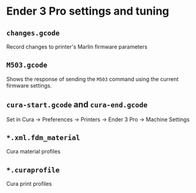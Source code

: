 # Ender 3 Pro settings and tuning

## `changes.gcode`

Record changes to printer's Marlin firmware parameters

## `M503.gcode`

Shows the response of sending the `M503` command using the current firmware settings.

## `cura-start.gcode` and `cura-end.gcode`

Set in Cura -> Preferences -> Printers -> Ender 3 Pro -> Machine Settings

## `*.xml.fdm_material`

Cura material profiles

## `*.curaprofile`

Cura print profiles
